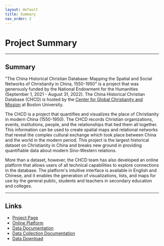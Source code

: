 ```yaml
---
layout: default
title: Summary
nav_order: 2
---
```


# Project Summary

---

## Summary

"The China Historical Christian Database: Mapping the Spatial and Social Networks of Christianity in China, 1550-1950" is a project that was generously funded by the National Endowment for the Humanities (September 1, 2021 - August 31, 2022). The China Historical Christian Database (CHCD) is hosted by the [Center for Global Christianity and Mission](https://www.bu.edu/cgcm/) at Boston University.

The CHCD is a project that quantifies and visualizes the place of Christianity in modern China (1550-1950). The CHCD records Christian organizations, events, institutions, people, and the relationships that tied them all together. This information can be used to create spatial maps and relational networks that reveal the complex cultural exchange which took place between China and the world in the modern period. This project is the largest historical dataset on Christianity in China and breaks new ground in providing quantifiable data about modern Sino-Western relations.

More than a dataset, however, the CHCD team has also developed an online platform that allows users of all technical capabilities to explore connections in the database. The platform's intuitive interface is available in English and Chinese, and it enables the generation of visualizations, lists, and maps for use by the general public, students and teachers in secondary education and colleges.

---

## Links

* [Project Page](https://chcdatabase.com/)
* [Online Platform](https://data.chcdatabase.com/)
* [Data Documentation](https://chcdatabase.github.io/data-documentation/)
* [Data Collection Documentation](https://chcdatabase.github.io/data-collection/)
* [Data Download](https://github.com/chcdatabase/data)
